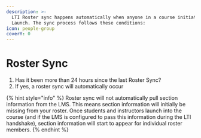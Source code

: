 ```yaml
---
description: >-
  LTI Roster sync happens automatically when anyone in a course initiates an LTI
  Launch. The sync process follows these conditions:
icon: people-group
coverY: 0
---
```


# Roster Sync

1. Has it been more than 24 hours since the last Roster Sync?
2. If yes, a roster sync will automatically occur

{% hint style="info" %}
Roster sync will not automatically pull section information from the LMS. This means section information will initially be missing from your roster. Once students and instructors launch into the course (and if the LMS is configured to pass this information during the LTI handshake), section information will start to appear for individual roster members.
{% endhint %}
